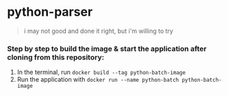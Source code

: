 # python-parser

> i may not good and done it right, but i'm willing to try

### Step by step to build the image & start the application after cloning from this repository:
1. In the terminal, run ``` docker build --tag python-batch-image ```
2. Run the application with ```docker run --name python-batch python-batch-image```
